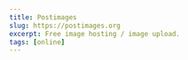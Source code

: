 ```yaml
---
title: Postimages
slug: https://postimages.org
excerpt: Free image hosting / image upload.
tags: [online]
---
```

